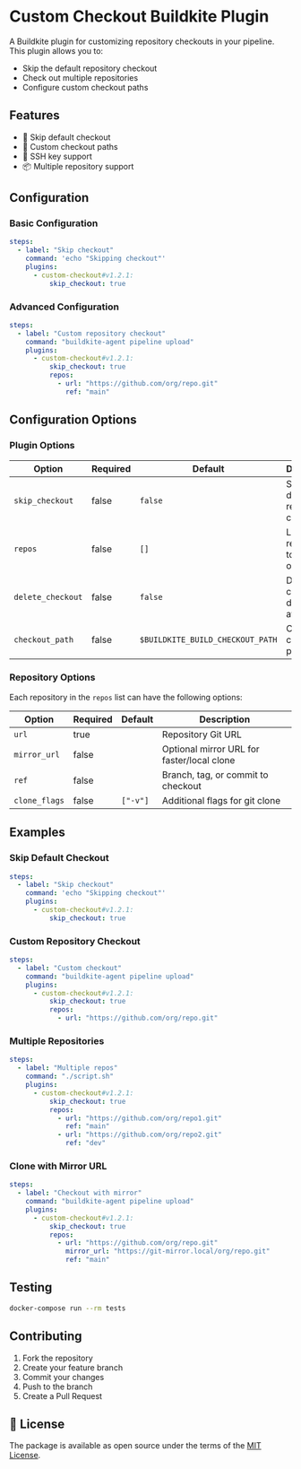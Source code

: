 # Custom Checkout Buildkite Plugin

A Buildkite plugin for customizing repository checkouts in your pipeline. This plugin allows you to:
- Skip the default repository checkout
- Check out multiple repositories
- Configure custom checkout paths

## Features

- 🚫 Skip default checkout
- 📁 Custom checkout paths
- 🔑 SSH key support
- 📦 Multiple repository support

## Configuration

### Basic Configuration

```yaml
steps:
  - label: "Skip checkout"
    command: 'echo "Skipping checkout"'
    plugins:
      - custom-checkout#v1.2.1:
          skip_checkout: true
```

### Advanced Configuration

```yaml
steps:
  - label: "Custom repository checkout"
    command: "buildkite-agent pipeline upload"
    plugins:
      - custom-checkout#v1.2.1:
          skip_checkout: true
          repos:
            - url: "https://github.com/org/repo.git"
              ref: "main"
```

## Configuration Options

### Plugin Options

| Option | Required | Default | Description |
|--------|----------|---------|-------------|
| `skip_checkout` | false | `false` | Skip the default repository checkout |
| `repos` | false | `[]` | List of repositories to check out |
| `delete_checkout` | false | `false` | Delete checkout directory after build |
| `checkout_path` | false | `$BUILDKITE_BUILD_CHECKOUT_PATH` | Custom checkout path |

### Repository Options

Each repository in the `repos` list can have the following options:

| Option        | Required | Default  | Description                                 |
|---------------|----------|--------- |---------------------------------------------|
| `url`         | true     |          | Repository Git URL                          |
| `mirror_url`  | false    |          | Optional mirror URL for faster/local clone  |
| `ref`         | false    |          | Branch, tag, or commit to checkout          |
| `clone_flags` | false    | `["-v"]` | Additional flags for git clone              |

## Examples

### Skip Default Checkout

```yaml
steps:
  - label: "Skip checkout"
    command: 'echo "Skipping checkout"'
    plugins:
      - custom-checkout#v1.2.1:
          skip_checkout: true
```

### Custom Repository Checkout

```yaml
steps:
  - label: "Custom checkout"
    command: "buildkite-agent pipeline upload"
    plugins:
      - custom-checkout#v1.2.1:
          skip_checkout: true
          repos:
            - url: "https://github.com/org/repo.git"
```

### Multiple Repositories

```yaml
steps:
  - label: "Multiple repos"
    command: "./script.sh"
    plugins:
      - custom-checkout#v1.2.1:
          skip_checkout: true
          repos:
            - url: "https://github.com/org/repo1.git"
              ref: "main"
            - url: "https://github.com/org/repo2.git"
              ref: "dev"
```

### Clone with Mirror URL

```yaml
steps:
  - label: "Checkout with mirror"
    command: "buildkite-agent pipeline upload"
    plugins:
      - custom-checkout#v1.2.1:
          skip_checkout: true
          repos:
            - url: "https://github.com/org/repo.git"
              mirror_url: "https://git-mirror.local/org/repo.git"
              ref: "main"
```

## Testing

```bash
docker-compose run --rm tests
```

## Contributing

1. Fork the repository
2. Create your feature branch
3. Commit your changes
4. Push to the branch
5. Create a Pull Request

## 📜 License

The package is available as open source under the terms of the [MIT License](https://opensource.org/licenses/MIT).
